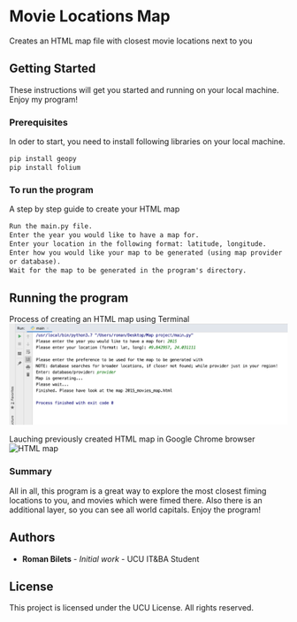 # Movie Locations Map

Creates an HTML map file with closest movie locations next to you

## Getting Started

These instructions will get you started and running on your local machine. Enjoy my program!

### Prerequisites

In oder to start, you need to install following libraries on your local machine.

```
pip install geopy
pip install folium
```

### To run the program

A step by step guide to create your HTML map

```
Run the main.py file.
Enter the year you would like to have a map for.
Enter your location in the following format: latitude, longitude.
Enter how you would like your map to be generated (using map provider or database).
Wait for the map to be generated in the program's directory.
```


## Running the program
Process of creating an HTML map using Terminal
![Launching using terminal](terminal.png)

Lauching previously created HTML map in Google Chrome browser
![HTML map](html_map.png)

### Summary

All in all, this program is a great way to explore the most closest fiming locations to you, and movies which were fimed there.
Also there is an additional layer, so you can see all world capitals.
Enjoy the program!


## Authors

* **Roman Bilets** - *Initial work* - UCU IT&BA Student


## License

This project is licensed under the UCU License.
All rights reserved.



